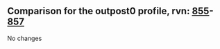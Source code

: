 ## Comparison for the outpost0 profile, rvn: [855](https://github.com/PRO100KatYT/FortniteProfileRevisions/tree/main/profiles/outpost0/855%20outpost0.json)-[857](https://github.com/PRO100KatYT/FortniteProfileRevisions/tree/main/profiles/outpost0/857%20outpost0.json)

No changes

